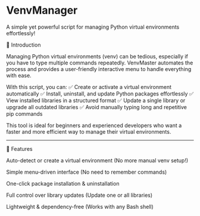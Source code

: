 # VenvManager

A simple yet powerful script for managing Python virtual environments effortlessly!

📌 Introduction

Managing Python virtual environments (venv) can be tedious, especially if you have to type multiple commands repeatedly. VenvMaster automates the process and provides a user-friendly interactive menu to handle everything with ease.

With this script, you can:
✅ Create or activate a virtual environment automatically
✅ Install, uninstall, and update Python packages effortlessly
✅ View installed libraries in a structured format
✅ Update a single library or upgrade all outdated libraries
✅ Avoid manually typing long and repetitive pip commands

This tool is ideal for beginners and experienced developers who want a faster and more efficient way to manage their virtual environments.


---

🚀 Features

Auto-detect or create a virtual environment (No more manual venv setup!)

Simple menu-driven interface (No need to remember commands)

One-click package installation & uninstallation

Full control over library updates (Update one or all libraries)

Lightweight & dependency-free (Works with any Bash shell)

